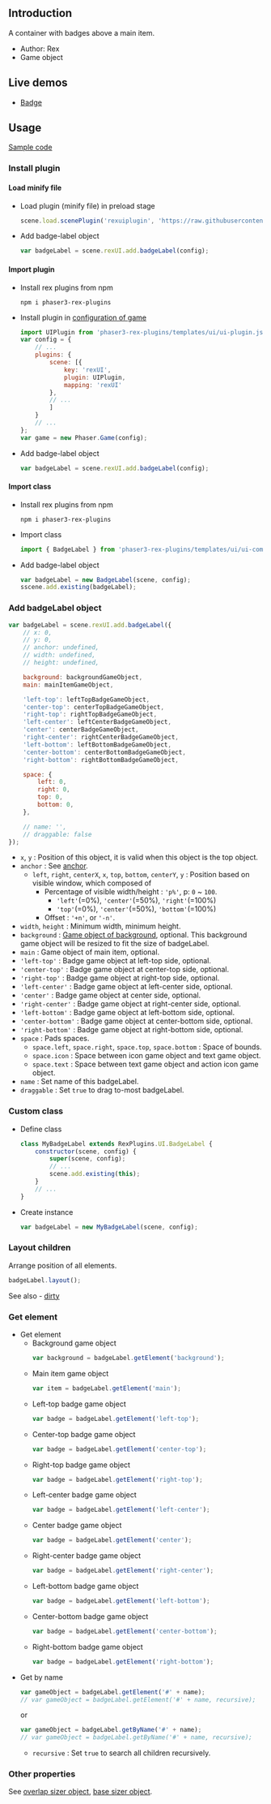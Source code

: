## Introduction

A container with badges above a main item.

- Author: Rex
- Game object

## Live demos

- [Badge](https://codepen.io/rexrainbow/pen/GRWWbdg)

## Usage

[Sample code](https://github.com/rexrainbow/phaser3-rex-notes/tree/master/examples/ui-badgeLabel)

### Install plugin

#### Load minify file

- Load plugin (minify file) in preload stage
    ```javascript
    scene.load.scenePlugin('rexuiplugin', 'https://raw.githubusercontent.com/rexrainbow/phaser3-rex-notes/master/dist/rexuiplugin.min.js', 'rexUI', 'rexUI');
    ```
- Add badge-label object
    ```javascript
    var badgeLabel = scene.rexUI.add.badgeLabel(config);
    ```

#### Import plugin

- Install rex plugins from npm
    ```
    npm i phaser3-rex-plugins
    ```
- Install plugin in [configuration of game](game.md#configuration)
    ```javascript
    import UIPlugin from 'phaser3-rex-plugins/templates/ui/ui-plugin.js';
    var config = {
        // ...
        plugins: {
            scene: [{
                key: 'rexUI',
                plugin: UIPlugin,
                mapping: 'rexUI'
            },
            // ...
            ]
        }
        // ...
    };
    var game = new Phaser.Game(config);
    ```
- Add badge-label object
    ```javascript
    var badgeLabel = scene.rexUI.add.badgeLabel(config);
    ```

#### Import class

- Install rex plugins from npm
    ```
    npm i phaser3-rex-plugins
    ```
- Import class
    ```javascript
    import { BadgeLabel } from 'phaser3-rex-plugins/templates/ui/ui-components.js';
    ```
- Add badge-label object
    ```javascript    
    var badgeLabel = new BadgeLabel(scene, config);
    sscene.add.existing(badgeLabel);
    ```

### Add badgeLabel object

```javascript
var badgeLabel = scene.rexUI.add.badgeLabel({
    // x: 0,
    // y: 0,
    // anchor: undefined,
    // width: undefined,
    // height: undefined,

    background: backgroundGameObject,
    main: mainItemGameObject,

    'left-top': leftTopBadgeGameObject,
    'center-top': centerTopBadgeGameObject,
    'right-top': rightTopBadgeGameObject,
    'left-center': leftCenterBadgeGameObject,
    'center': centerBadgeGameObject,
    'right-center': rightCenterBadgeGameObject,
    'left-bottom': leftBottomBadgeGameObject,
    'center-bottom': centerBottomBadgeGameObject,
    'right-bottom': rightBottomBadgeGameObject,

    space: {
        left: 0,
        right: 0,
        top: 0,
        bottom: 0,
    },

    // name: '',
    // draggable: false
});
```

- `x`, `y` : Position of this object, it is valid when this object is the top object.
- `anchor` : See [anchor](anchor.md#create-instance).
    - `left`, `right`, `centerX`, `x`, `top`, `bottom`, `centerY`, `y` : Position based on visible window, which composed of
        - Percentage of visible width/height : `'p%'`, p: `0` ~ `100`.
            - `'left'`(=0%), `'center'`(=50%), `'right'`(=100%)
            - `'top'`(=0%), `'center'`(=50%), `'bottom'`(=100%)
        - Offset : `'+n'`, or `'-n'`.
- `width`, `height` : Minimum width, minimum height.
- `background` : [Game object of background](ui-basesizer.md#background), optional. This background game object will be resized to fit the size of badgeLabel.
- `main` : Game object of main item, optional.
- `'left-top'` : Badge game object at left-top side, optional.
- `'center-top'` : Badge game object at center-top side, optional.
- `'right-top'` : Badge game object at right-top side, optional.
- `'left-center'` : Badge game object at left-center side, optional.
- `'center'` : Badge game object at center side, optional.
- `'right-center'` : Badge game object at right-center side, optional.
- `'left-bottom'` : Badge game object at left-bottom side, optional.
- `'center-bottom'` : Badge game object at center-bottom side, optional.
- `'right-bottom'` : Badge game object at right-bottom side, optional.
- `space` : Pads spaces.
    - `space.left`, `space.right`, `space.top`, `space.bottom` : Space of bounds.
    - `space.icon` : Space between icon game object and text game object.
    - `space.text` : Space between text game object and action icon game object.
- `name` : Set name of this badgeLabel.
- `draggable` : Set `true` to drag to-most badgeLabel.

### Custom class

- Define class
    ```javascript
    class MyBadgeLabel extends RexPlugins.UI.BadgeLabel {
        constructor(scene, config) {
            super(scene, config);
            // ...
            scene.add.existing(this);
        }
        // ...
    }
    ```
- Create instance
    ```javascript
    var badgeLabel = new MyBadgeLabel(scene, config);
    ```

### Layout children

Arrange position of all elements.

```javascript
badgeLabel.layout();
```

See also - [dirty](ui-basesizer.md#dirty)

### Get element

- Get element
    - Background game object
        ```javascript
        var background = badgeLabel.getElement('background');
        ```
    - Main item game object
        ```javascript
        var item = badgeLabel.getElement('main');
        ```
    - Left-top badge game object
        ```javascript
        var badge = badgeLabel.getElement('left-top');
        ```
    - Center-top badge game object
        ```javascript
        var badge = badgeLabel.getElement('center-top');
        ```
    - Right-top badge game object
        ```javascript
        var badge = badgeLabel.getElement('right-top');
        ```
    - Left-center badge game object
        ```javascript
        var badge = badgeLabel.getElement('left-center');
        ```
    - Center badge game object
        ```javascript
        var badge = badgeLabel.getElement('center');
        ```
    - Right-center badge game object
        ```javascript
        var badge = badgeLabel.getElement('right-center');
        ```        
    - Left-bottom badge game object
        ```javascript
        var badge = badgeLabel.getElement('left-bottom');
        ```
    - Center-bottom badge game object
        ```javascript
        var badge = badgeLabel.getElement('center-bottom');
        ```
    - Right-bottom badge game object
        ```javascript
        var badge = badgeLabel.getElement('right-bottom');
        ```
- Get by name
    ```javascript
    var gameObject = badgeLabel.getElement('#' + name);
    // var gameObject = badgeLabel.getElement('#' + name, recursive);
    ```
    or
    ```javascript
    var gameObject = badgeLabel.getByName('#' + name);
    // var gameObject = badgeLabel.getByName('#' + name, recursive);
    ```
    - `recursive` : Set `true` to search all children recursively.

### Other properties

See [overlap sizer object](ui-overlapsizer.md), [base sizer object](ui-basesizer.md).